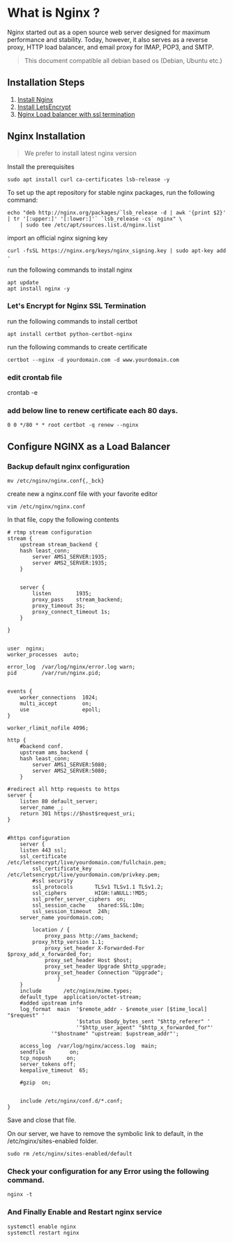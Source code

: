 # What is Nginx ?

Nginx started out as a open source web server designed for maximum performance and stability. Today, however, it also serves as a reverse proxy, HTTP load balancer, and email proxy for IMAP, POP3, and SMTP.

> This document compatible all debian based os (Debian, Ubuntu etc.)
## Installation Steps
1. [Install Nginx](#Nginx-Installation)
2. [Install LetsEncrypt](#Let's-Encrypt-for-Nginx-SSL-Termination)
3. [Nginx Load balancer with ssl termination](#Configure-NGINX-as-a-Load-Balancer)

## Nginx Installation
> We prefer to install latest nginx version

Install the prerequisites

`sudo apt install curl ca-certificates lsb-release -y`

To set up the apt repository for stable nginx packages, run the following command:
```
echo "deb http://nginx.org/packages/`lsb_release -d | awk '{print $2}' | tr '[:upper:]' '[:lower:]'` `lsb_release -cs` nginx" \
    | sudo tee /etc/apt/sources.list.d/nginx.list
```
import an official nginx signing key

`curl -fsSL https://nginx.org/keys/nginx_signing.key | sudo apt-key add -`

run the following commands to install nginx
```
apt update 
apt install nginx -y
```
### Let's Encrypt for Nginx SSL Termination
run the following commands to install certbot
```
apt install certbot python-certbot-nginx
```
run the following commands to create certificate
```
certbot --nginx -d yourdomain.com -d www.yourdomain.com
```
### edit crontab file
crontab -e

### add below line to renew certificate each 80 days.
`0 0 */80 * * root certbot -q renew --nginx`

## Configure NGINX as a Load Balancer

### Backup default nginx configuration
`mv /etc/nginx/nginx.conf{,_bck}`

create new a nginx.conf file with your favorite editor

`vim /etc/nginx/nginx.conf`

In that file, copy the following contents
```
# rtmp stream configuration
stream {
    upstream stream_backend {
	hash least_conn;
        server AMS1_SERVER:1935;
        server AMS2_SERVER:1935;
    }
    
    
    server {
        listen        1935;
        proxy_pass    stream_backend;
        proxy_timeout 3s;
        proxy_connect_timeout 1s;
    }
    
}


user  nginx;
worker_processes  auto;

error_log  /var/log/nginx/error.log warn;
pid        /var/run/nginx.pid;


events {
    worker_connections  1024;
    multi_accept        on;
    use                 epoll;
}

worker_rlimit_nofile 4096;

http {
    #backend conf.
    upstream ams_backend {
	hash least_conn;
        server AMS1_SERVER:5080;
        server AMS2_SERVER:5080;
    }

#redirect all http requests to https
server {
    listen 80 default_server;
    server_name _;
    return 301 https://$host$request_uri;
}   
 

#https configuration
    server {
	listen 443 ssl;
	ssl_certificate /etc/letsencrypt/live/yourdomain.com/fullchain.pem;
        ssl_certificate_key /etc/letsencrypt/live/yourdomain.com/privkey.pem;
        #ssl security
        ssl_protocols       TLSv1 TLSv1.1 TLSv1.2;
        ssl_ciphers         HIGH:!aNULL:!MD5;
        ssl_prefer_server_ciphers  on;
        ssl_session_cache    shared:SSL:10m;
        ssl_session_timeout  24h;
	server_name yourdomain.com;

        location / {
            proxy_pass http://ams_backend;
	    proxy_http_version 1.1;
            proxy_set_header X-Forwarded-For $proxy_add_x_forwarded_for;
            proxy_set_header Host $host;
            proxy_set_header Upgrade $http_upgrade;
            proxy_set_header Connection "Upgrade";
                }
    }
    include       /etc/nginx/mime.types;
    default_type  application/octet-stream;
    #added upstream info
    log_format  main  '$remote_addr - $remote_user [$time_local] "$request" '
                      '$status $body_bytes_sent "$http_referer" '
                      '"$http_user_agent" "$http_x_forwarded_for"'
		      '"$hostname" "upstream: $upstream_addr"';

    access_log  /var/log/nginx/access.log  main;
    sendfile        on;
    tcp_nopush     on;
    server_tokens off;
    keepalive_timeout  65;

    #gzip  on;


    include /etc/nginx/conf.d/*.conf;
}
```
Save and close that file.

On our server, we have to remove the symbolic link to default, in the /etc/nginx/sites-enabled folder.

`sudo rm /etc/nginx/sites-enabled/default`

### Check your configuration for any Error using the following command.

`nginx -t`

### And Finally Enable and Restart nginx service
```
systemctl enable nginx
systemctl restart nginx
```